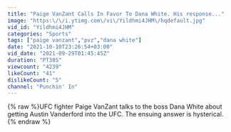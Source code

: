```yaml
---
title: "Paige VanZant Calls In Favor To Dana White. His response..."
image: "https:\/\/i.ytimg.com\/vi\/Yildhmi4JHM\/hqdefault.jpg"
vid_id: "Yildhmi4JHM"
categories: "Sports"
tags: ["paige vanzant","pvz","dana white"]
date: "2021-10-10T23:26:54+03:00"
vid_date: "2021-09-29T01:45:45Z"
duration: "PT38S"
viewcount: "4239"
likeCount: "41"
dislikeCount: "5"
channel: "Punchin' In"
---
```

{% raw %}UFC fighter Paige VanZant talks to the boss Dana White about getting Austin Vanderford into the UFC. The ensuing answer is hysterical.{% endraw %}
